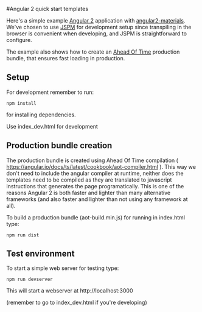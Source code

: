 #Angular 2 quick start templates

Here's a simple example [Angular 2](https://angular.io) application with [angular2-materials](https://material.angular.io/).
We've chosen to use [JSPM](http://jspm.io/) for development setup since transpiling in the browser is convenient when developing,
and JSPM is straightforward to configure.

The example also shows how to create an [Ahead Of Time](https://angular.io/docs/ts/latest/cookbook/aot-compiler.html) production bundle,
that ensures fast loading in production.

## Setup

For development remember to run:

```
npm install
```

for installing dependencies.

Use index_dev.html for development

## Production bundle creation

The production bundle is created using Ahead Of Time compilation ( https://angular.io/docs/ts/latest/cookbook/aot-compiler.html ).
This way we don't need to include the angular compiler at runtime, neither does the templates need to be compiled
as they are translated to javascript instructions that generates the page programatically. This is one of the reasons Angular 2 
is both faster and lighter than many alternative frameworks (and also faster and lighter than not using any framework at all).

To build a production bundle (aot-build.min.js) for running in index.html type:

```
npm run dist
```

## Test environment

To start a simple web server for testing type:

```
npm run devserver
```

This will start a webserver at http://localhost:3000

(remember to go to index_dev.html if you're developing)
